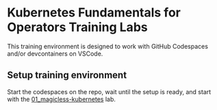# Kubernetes Fundamentals for Operators Training Labs

This training environment is designed to work with GitHub Codespaces and/or devcontainers on VSCode.

## Setup training environment

Start the codespaces on the repo, wait until the setup is ready, and start with the [01_magicless-kubernetes](./labs/01_magicless-kubernetes/README.md) lab.

